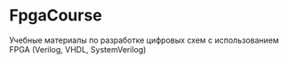 # FpgaCourse
Учебные материалы по разработке цифровых схем с использованием FPGA (Verilog, VHDL, SystemVerilog)
